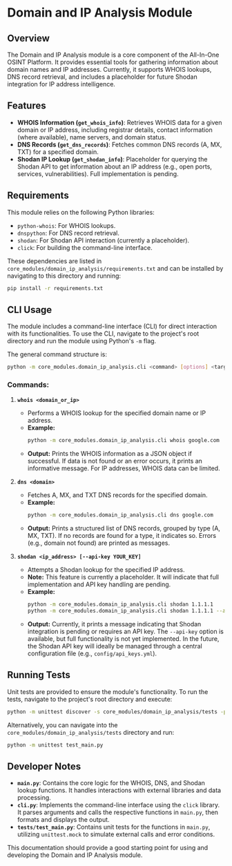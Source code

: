# Domain and IP Analysis Module

## Overview

The Domain and IP Analysis module is a core component of the All-In-One OSINT Platform. It provides essential tools for gathering information about domain names and IP addresses. Currently, it supports WHOIS lookups, DNS record retrieval, and includes a placeholder for future Shodan integration for IP address intelligence.

## Features

-   **WHOIS Information (`get_whois_info`)**: Retrieves WHOIS data for a given domain or IP address, including registrar details, contact information (where available), name servers, and domain status.
-   **DNS Records (`get_dns_records`)**: Fetches common DNS records (A, MX, TXT) for a specified domain.
-   **Shodan IP Lookup (`get_shodan_info`)**: Placeholder for querying the Shodan API to get information about an IP address (e.g., open ports, services, vulnerabilities). Full implementation is pending.

## Requirements

This module relies on the following Python libraries:

-   `python-whois`: For WHOIS lookups.
-   `dnspython`: For DNS record retrieval.
-   `shodan`: For Shodan API interaction (currently a placeholder).
-   `click`: For building the command-line interface.

These dependencies are listed in `core_modules/domain_ip_analysis/requirements.txt` and can be installed by navigating to this directory and running:

```bash
pip install -r requirements.txt
```

## CLI Usage

The module includes a command-line interface (CLI) for direct interaction with its functionalities. To use the CLI, navigate to the project's root directory and run the module using Python's `-m` flag.

The general command structure is:

```bash
python -m core_modules.domain_ip_analysis.cli <command> [options] <target>
```

### Commands:

1.  **`whois <domain_or_ip>`**
    *   Performs a WHOIS lookup for the specified domain name or IP address.
    *   **Example:**
        ```bash
        python -m core_modules.domain_ip_analysis.cli whois google.com
        ```
    *   **Output:** Prints the WHOIS information as a JSON object if successful. If data is not found or an error occurs, it prints an informative message. For IP addresses, WHOIS data can be limited.

2.  **`dns <domain>`**
    *   Fetches A, MX, and TXT DNS records for the specified domain.
    *   **Example:**
        ```bash
        python -m core_modules.domain_ip_analysis.cli dns google.com
        ```
    *   **Output:** Prints a structured list of DNS records, grouped by type (A, MX, TXT). If no records are found for a type, it indicates so. Errors (e.g., domain not found) are printed as messages.

3.  **`shodan <ip_address> [--api-key YOUR_KEY]`**
    *   Attempts a Shodan lookup for the specified IP address.
    *   **Note:** This feature is currently a placeholder. It will indicate that full implementation and API key handling are pending.
    *   **Example:**
        ```bash
        python -m core_modules.domain_ip_analysis.cli shodan 1.1.1.1
        python -m core_modules.domain_ip_analysis.cli shodan 1.1.1.1 --api-key YOUR_SHODAN_API_KEY
        ```
    *   **Output:** Currently, it prints a message indicating that Shodan integration is pending or requires an API key. The `--api-key` option is available, but full functionality is not yet implemented. In the future, the Shodan API key will ideally be managed through a central configuration file (e.g., `config/api_keys.yml`).

## Running Tests

Unit tests are provided to ensure the module's functionality. To run the tests, navigate to the project's root directory and execute:

```bash
python -m unittest discover -s core_modules/domain_ip_analysis/tests -p "test_*.py"
```
Alternatively, you can navigate into the `core_modules/domain_ip_analysis/tests` directory and run:
```bash
python -m unittest test_main.py
```

## Developer Notes

-   **`main.py`**: Contains the core logic for the WHOIS, DNS, and Shodan lookup functions. It handles interactions with external libraries and data processing.
-   **`cli.py`**: Implements the command-line interface using the `click` library. It parses arguments and calls the respective functions in `main.py`, then formats and displays the output.
-   **`tests/test_main.py`**: Contains unit tests for the functions in `main.py`, utilizing `unittest.mock` to simulate external calls and error conditions.

This documentation should provide a good starting point for using and developing the Domain and IP Analysis module.
